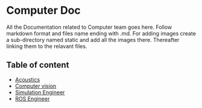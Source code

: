 # Computer Doc

All the Documentation related to Computer team goes here.
Follow markdown format and files name ending with .md. For adding images create a sub-directory named static and add all the images there. Thereafter linking them to the relavant files.

## Table of content

- [Acoustics](Acoustics.md)
- [Computer vision](computer_vision.md)
- [Simulation Engineer](simulation_Engineer.md)
- [ROS Engineer](ROS_Engineer.md)
